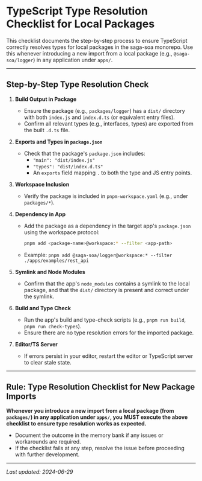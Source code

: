 # TypeScript Type Resolution Checklist for Local Packages

This checklist documents the step-by-step process to ensure TypeScript correctly resolves types for local packages in the saga-soa monorepo. Use this whenever introducing a new import from a local package (e.g., `@saga-soa/logger`) in any application under `apps/`.

---

## Step-by-Step Type Resolution Check

1. **Build Output in Package**

   - Ensure the package (e.g., `packages/logger`) has a `dist/` directory with both `index.js` and `index.d.ts` (or equivalent entry files).
   - Confirm all relevant types (e.g., interfaces, types) are exported from the built `.d.ts` file.

2. **Exports and Types in `package.json`**

   - Check that the package's `package.json` includes:
     - `"main": "dist/index.js"`
     - `"types": "dist/index.d.ts"`
     - An `exports` field mapping `.` to both the type and JS entry points.

3. **Workspace Inclusion**

   - Verify the package is included in `pnpm-workspace.yaml` (e.g., under `packages/*`).

4. **Dependency in App**

   - Add the package as a dependency in the target app's `package.json` using the workspace protocol:
     ```sh
     pnpm add <package-name>@workspace:* --filter <app-path>
     ```
   - Example: `pnpm add @saga-soa/logger@workspace:* --filter ./apps/examples/rest_api`

5. **Symlink and Node Modules**

   - Confirm that the app's `node_modules` contains a symlink to the local package, and that the `dist/` directory is present and correct under the symlink.

6. **Build and Type Check**

   - Run the app's build and type-check scripts (e.g., `pnpm run build`, `pnpm run check-types`).
   - Ensure there are no type resolution errors for the imported package.

7. **Editor/TS Server**
   - If errors persist in your editor, restart the editor or TypeScript server to clear stale state.

---

## Rule: Type Resolution Checklist for New Package Imports

**Whenever you introduce a new import from a local package (from `packages/`) in any application under `apps/`, you MUST execute the above checklist to ensure type resolution works as expected.**

- Document the outcome in the memory bank if any issues or workarounds are required.
- If the checklist fails at any step, resolve the issue before proceeding with further development.

---

_Last updated: 2024-06-29_

